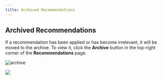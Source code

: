 ```yaml
---
title: Archived Recommendations
---
```


## Archived Recommendations

If a recommendation has been applied or has become irrelevant, it will be moved to the archive. To view it, click the **Archive** button in the top-right corner of the **Recommendations** page.

![archive](https://hystax.com/documentation/optscale/_static/screens/optscales_recommendations/archive.png)

![](https://hystax.com/documentation/optscale/images/snipp4.svg)